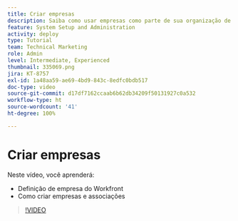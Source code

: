 ```yaml
---
title: Criar empresas
description: Saiba como usar empresas como parte de sua organização de usuários e estrutura de permissões de itens. Em seguida, crie empresas para sua organização.
feature: System Setup and Administration
activity: deploy
type: Tutorial
team: Technical Marketing
role: Admin
level: Intermediate, Experienced
thumbnail: 335069.png
jira: KT-8757
exl-id: 1a48aa59-ae69-4bd9-843c-8edfc0bdb517
doc-type: video
source-git-commit: d17df7162ccaab6b62db34209f50131927c0a532
workflow-type: ht
source-wordcount: '41'
ht-degree: 100%

---
```


# Criar empresas

Neste vídeo, você aprenderá:

* Definição de empresa do Workfront
* Como criar empresas e associações

>[!VIDEO](https://video.tv.adobe.com/v/335069/?quality=12&learn=on&enablevpops)
